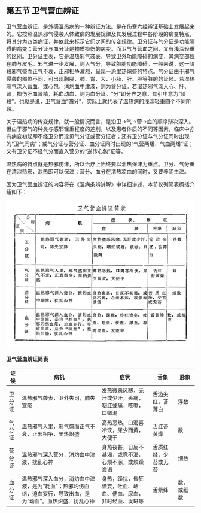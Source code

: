 ## 第五节  卫气营血辨证

卫气营血辨证，是外感温热病的一种辨证方法。是在伤寒六经辨证基础上发展起来的。它按照温热邪气侵袭人体致病的发展规律及其发展过程中各阶段的病变特点，将其分为四类病证，并依此来标示它们之间的传变规律。卫分证与气分证是功能障碍的病变；营分证与血分证是物质损伤的病变。而卫气与营血之间，又有浅深轻重的区别。卫分证主表，它是温热邪气袭表，导致卫外功能障碍的病变，其病变部位在肺与皮毛。邪气进一步发展，则入气分，导致脏腑功能障碍。一般来说，这一阶段邪气盛而正气不衰，正邪相争激烈，呈现一派里热炽盛的特点。气分证由于邪气侵袭的部位不同，可出现胸膈、肺、胃、大、小肠、肝、胆等脏腑的证候。若湿热邪气深入营血，或心包，消灼血中津液，则为营分证。若湿热邪气深入心、肝、肾，损伤肝血肾精，耗血动血，则为血分证。“分”即分界之意，其引申意为“阶段”。也就是说，卫气营血“四分”，实际上就代表了温热病的浅深轻重四个不同阶段。

关于温热病的传变规律，就一般情况而言，是沿卫→气→营→血的顺序渐次深入。但由于邪气的种类与感邪轻重程度的差别，以及患者体质的不同等因素，临床中亦有病变初起即不经卫分而迳见气分证或营分证者；还有卫分证与气分证同时出现的“卫气同病”；或气分证与营分证、血分证同时出现的“气营两燔、气血两燔”证；又有卫分证不经气分而直入营分的“逆传心包”证等。

温热病的特点就是热邪伤津，所以治疗上始终要以泄热保津为重点。卫分、气分重在清泄热邪，泄热即可以保津；营分、血分在清热凉血的同时，又要养阴生津。

因为卫气营血辨证的内容将在《温病条辨讲解》中详细讲述，本节仅列简表概括介绍如下：

![](./img/6表17卫气营血辨证简表.jpg)

 **卫气营血辨证简表** 

| 证候       | 病机                                                         | 症状                                                         | 舌象                 | 脉象       |
| ------ | ------------------------------------------------------------ | ------------------------------------------------------------ | -------------------- | ---------- |
| 卫分证 | 温热邪气袭表，卫外失司，肺失宣降                             | 发热微恶风寒，无汗或少汗，头痛，咽红或痛，咳嗽，口微渴       | 舌边尖红，苔薄白     | 浮数       |
| 气分证 | 温热邪气入里，邪气盛而正气不衰，正邪相争，里热炽盛           | 高热恶热，口渴喜冷饮，尿少而黄，大便干                       | 舌红苔黄燥           | 数         |
| 营分证 | 温热邪气深入营分，消灼血中津液，扰乱心神                     | 身热夜甚，日反不甚渴，或竟不渴，心烦不寐，或烦躁谵语         | 舌质红绛，少苔或无苔 | 细数       |
| 血分证 | 温热邪气深入血分，消灼血中津液，是为“耗血”；热邪灼伤血络，迫血妄行，导致出血，是为“动血”。血热炽盛、扰乱心神 | 身热，躁扰，昏狂谵妄，吐血、衄血、便血、尿血，非时经血、发斑等 | 舌紫绛               | 数，或细数 |